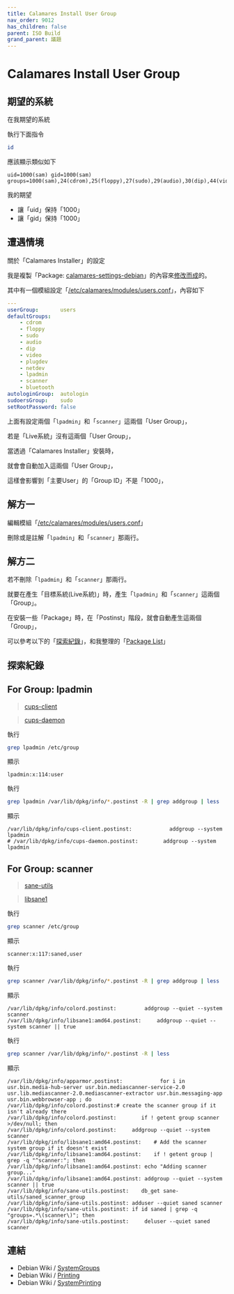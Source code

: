 ```yaml
---
title: Calamares Install User Group
nav_order: 9012
has_children: false
parent: ISO Build
grand_parent: 議題
---
```



# Calamares Install User Group




## 期望的系統

在我期望的系統

執行下面指令

``` sh
id
```

應該顯示類似如下

```
uid=1000(sam) gid=1000(sam) groups=1000(sam),24(cdrom),25(floppy),27(sudo),29(audio),30(dip),44(video),46(plugdev),106(netdev),112(bluetooth),114(lpadmin),117(scanner)
```

我的期望

* 讓「uid」保持「1000」
* 讓「gid」保持「1000」




## 遭遇情境

關於「Calamares Installer」的設定

我是複製「Package: [calamares-settings-debian](https://salsa.debian.org/live-team/calamares-settings-debian/-/tree/master/calamares?ref_type=heads)」的內容來[修改而成](https://github.com/samwhelp/lika-live-build-respin-xfce/tree/main/factory/installer/calamares)的。


其中有一個模組設定「[/etc/calamares/modules/users.conf](https://github.com/samwhelp/lika-live-build-respin-xfce/blob/main/factory/installer/calamares/modules/users.conf#L12-L13)」，內容如下


``` yaml
---
userGroup:       users
defaultGroups:
    - cdrom
    - floppy
    - sudo
    - audio
    - dip
    - video
    - plugdev
    - netdev
    - lpadmin
    - scanner
    - bluetooth
autologinGroup:  autologin
sudoersGroup:    sudo
setRootPassword: false
```

上面有設定兩個「`lpadmin`」和「`scanner`」這兩個「User Group」，

若是「Live系統」沒有這兩個「User Group」，

當透過「Calamares Installer」安裝時，

就會會自動加入這兩個「User Group」，

這樣會影響到「主要User」的「Group ID」不是「1000」，




## 解方一

編輯模組「[/etc/calamares/modules/users.conf](https://github.com/samwhelp/lika-live-build-respin-xfce/blob/main/factory/installer/calamares/modules/users.conf#L12-L13)」

刪除或是註解「`lpadmin`」和「`scanner`」那兩行。




## 解方二

若不刪除「`lpadmin`」和「`scanner`」那兩行。

就要在產生「目標系統(Live系統)」時，產生「`lpadmin`」和「`scanner`」這兩個「Group」。

在安裝一些「Package」時，在「Postinst」階段，就會自動產生這兩個「Group」，

可以參考以下的「[探索紀錄](#探索紀錄)」，和我整理的「[Package List](https://github.com/samwhelp/lika-live-build-respin-xfce/blob/main/asset/package/install/master-printer-scanner.list.chroot)」




## 探索紀錄


## For Group: lpadmin

> [cups-client](https://packages.debian.org/stable/cups-client)

> [cups-daemon](https://packages.debian.org/stable/cups-daemon)

執行

``` sh
grep lpadmin /etc/group
```

顯示

```
lpadmin:x:114:user
```

執行

``` sh
grep lpadmin /var/lib/dpkg/info/*.postinst -R | grep addgroup | less
```

顯示

```
/var/lib/dpkg/info/cups-client.postinst:            addgroup --system lpadmin
# /var/lib/dpkg/info/cups-daemon.postinst:        addgroup --system lpadmin
```



## For Group: scanner

> [sane-utils](https://packages.debian.org/stable/sane-utils)

> [libsane1](https://packages.debian.org/stable/libsane1)

執行

``` sh
grep scanner /etc/group
```

顯示

```
scanner:x:117:saned,user
```

執行

``` sh
grep scanner /var/lib/dpkg/info/*.postinst -R | grep addgroup | less
```

顯示

```
/var/lib/dpkg/info/colord.postinst:         addgroup --quiet --system scanner
/var/lib/dpkg/info/libsane1:amd64.postinst:     addgroup --quiet --system scanner || true
```

執行

``` sh
grep scanner /var/lib/dpkg/info/*.postinst -R | less
```

顯示

```
/var/lib/dpkg/info/apparmor.postinst:            for i in usr.bin.media-hub-server usr.bin.mediascanner-service-2.0 usr.lib.mediascanner-2.0.mediascanner-extractor usr.bin.messaging-app usr.bin.webbrowser-app ; do
/var/lib/dpkg/info/colord.postinst:# create the scanner group if it isn't already there
/var/lib/dpkg/info/colord.postinst:        if ! getent group scanner >/dev/null; then
/var/lib/dpkg/info/colord.postinst:	    addgroup --quiet --system scanner
/var/lib/dpkg/info/libsane1:amd64.postinst:    # Add the scanner system group if it doesn't exist
/var/lib/dpkg/info/libsane1:amd64.postinst:    if ! getent group | grep -q "^scanner:"; then
/var/lib/dpkg/info/libsane1:amd64.postinst:	echo "Adding scanner group..."
/var/lib/dpkg/info/libsane1:amd64.postinst:	addgroup --quiet --system scanner || true
/var/lib/dpkg/info/sane-utils.postinst:    db_get sane-utils/saned_scanner_group
/var/lib/dpkg/info/sane-utils.postinst:	adduser --quiet saned scanner
/var/lib/dpkg/info/sane-utils.postinst:	if id saned | grep -q "groups=.*\(scanner\)"; then
/var/lib/dpkg/info/sane-utils.postinst:	    deluser --quiet saned scanner
```




## 連結

* Debian Wiki / [SystemGroups](https://wiki.debian.org/SystemGroups)
* Debian Wiki / [Printing](https://wiki.debian.org/Printing)
* Debian Wiki / [SystemPrinting](https://wiki.debian.org/SystemPrinting)
